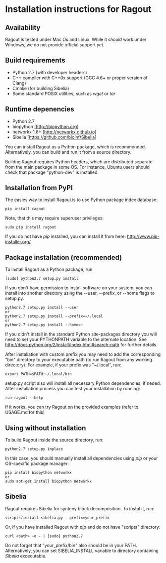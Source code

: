 Installation instructions for Ragout
====================================


Availability
------------
Ragout is tested under Mac Os and Linux. While it *should* work
under Windows, we do not provide official support yet.


Build requirements
------------------
* Python 2.7 (with developer headers)
* C++ compiler with C++0x support (GCC 4.6+ or proper version of Clang)
* Cmake (for building Sibelia)
* Some standard POSIX utilities, such as *wget* or *tar*


Runtime depenencies
-------------------

* Python 2.7
* biopython [http://biopython.org]
* networkx 1.8+ [http://networkx.github.io]
* Sibelia [https://github.com/bioinf/Sibelia]


You can install Ragout as a Python package, which is recommended.
Alternatively, you can build and run it from a source directory.

Buildng Ragout requires Python headers, which are distributed
separate from the main package in some OS. For instance, Ubuntu
users should check that package "python-dev" is installed.


Installation from PyPI
----------------------

The easies way to install Ragout is to use Python package index database:

	pip install ragout

Note, that this may require superuser privileges:

	sudo pip install ragout

If you do not have *pip* installed, you can install it from here:
http://www.pip-installer.org/ 


Package installation (recommended)
----------------------------------

To install Ragout as a Python package, run:

	[sudo] python2.7 setup.py install

If you don't have permission to install software on your system, you can 
install into another directory using the --user, --prefix, or --home flags to setup.py.

	python2.7 setup.py install --user
	or
	python2.7 setup.py install --prefix=~/.local
	or
	python2.7 setup.py install --home=~

If you didn't install in the standard Python site-packages directory you will 
need to set your PYTHONPATH variable to the alternate location. 
See http://docs.python.org/2/install/index.html#search-path for further details.

After installation with custom prefix you may need to add the corresponding 
"bin" directory to your executable path (to run Ragout from any working directory). 
For example, if your prefix was "~/.local", run:

	export PATH=$PATH:~/.local/bin

setup.py script also will install all necessary Python dependencies, if neded.
After installation process you can test your installation by running:

	run-ragout --help

If it works, you can try Ragout on the provided examples (refer to USAGE.md for this)


Using without installation
--------------------------

To build Ragout inside the source directory, run:

	python2.7 setup.py inplace

In this case, you should manually install all dependencies using *pip*
or your OS-specific package manager:

	pip install biopython networkx
	or
	sudo apt-get install biopython networkx


Sibelia
-------

Ragout requires Sibelia for synteny block decomposition.
To instal it, run:

	scripts/install-sibelia.py --prefix=your_prefix

Or, if you have installed Ragout with *pip* and do not have
"scripts" directory:

	curl <path> -o - | [sudo] python2.7

Do not forget that "your_prefix/bin" also should be in your PATH.
Alternatively, you can set SIBELIA_INSTALL variable to directory
containing *Sibelia* excecutable.